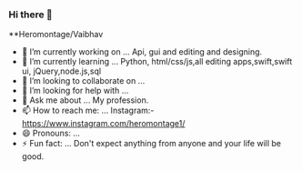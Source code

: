 ### Hi there 👋


**Heromontage/Vaibhav

- 🔭 I’m currently working on ...
     Api, gui and editing and designing.
- 🌱 I’m currently learning ...
     Python, html/css/js,all editing apps,swift,swift ui, jQuery,node.js,sql
- 👯 I’m looking to collaborate on ...
- 🤔 I’m looking for help with ...
- 💬 Ask me about ...
     My profession.
- 📫 How to reach me: ...
     Instagram:- https://www.instagram.com/heromontage1/
- 😄 Pronouns: ...
- ⚡ Fun fact: ...
     Don't expect anything from anyone and your life will be good.

